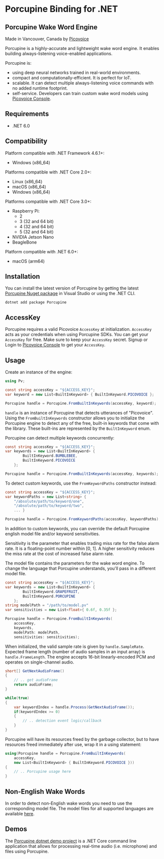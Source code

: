 # Porcupine Binding for .NET

## Porcupine Wake Word Engine

Made in Vancouver, Canada by [Picovoice](https://picovoice.ai)

Porcupine is a highly-accurate and lightweight wake word engine. It enables building always-listening voice-enabled
applications.

Porcupine is:

- using deep neural networks trained in real-world environments.
- compact and computationally-efficient. It is perfect for IoT.
- scalable. It can detect multiple always-listening voice commands with no added runtime footprint.
- self-service. Developers can train custom wake word models using [Picovoice Console](https://console.picovoice.ai/).

## Requirements

- .NET 6.0

## Compatibility

Platform compatible with .NET Framework 4.6.1+:

- Windows (x86_64)

Platforms compatible with .NET Core 2.0+:

- Linux (x86_64)
- macOS (x86_64)
- Windows (x86_64)

Platforms compatible with .NET Core 3.0+:

- Raspberry Pi:
  - 2
  - 3 (32 and 64 bit)
  - 4 (32 and 64 bit)
  - 5 (32 and 64 bit)
- NVIDIA Jetson Nano
- BeagleBone

Platform compatible with .NET 6.0+:

- macOS (arm64)

## Installation

You can install the latest version of Porcupine by getting the latest [Porcupine Nuget package](https://www.nuget.org/packages/Porcupine/)
in Visual Studio or using the .NET CLI.

```console
dotnet add package Porcupine
```

## AccessKey

Porcupine requires a valid Picovoice `AccessKey` at initialization. `AccessKey` acts as your credentials when using Porcupine SDKs.
You can get your `AccessKey` for free. Make sure to keep your `AccessKey` secret.
Signup or Login to [Picovoice Console](https://console.picovoice.ai/) to get your `AccessKey`.

## Usage

Create an instance of the engine:

```csharp
using Pv;

const string accessKey = "${ACCESS_KEY}";
var keyword = new List<BuiltInKeyword> { BuiltInKeyword.PICOVOICE };

Porcupine handle = Porcupine.FromBuiltInKeywords(accessKey, keyword);
```

`handle` is an instance of Porcupine that detects utterances of "Picovoice". Using the `FromBuiltInKeywords` constructor allows you to initialize the Porcupine engine to detect any of the free, built-in keywords that come with the library. These built-ins are represented by the `BuiltInKeyword` enum.

Porcupine can detect multiple keywords concurrently:

```csharp
const string accessKey = "${ACCESS_KEY}";
var keywords = new List<BuiltInKeyword> {
        BuiltInKeyword.BUMBLEBEE,
        BuiltInKeyword.PICOVOICE
    };

Porcupine handle = Porcupine.FromBuiltInKeywords(accessKey, keywords);
```

To detect custom keywords, use the `FromKeywordPaths` constructor instead:

```csharp
const string accessKey = "${ACCESS_KEY}";
var keywordPaths = new List<string> {
    "/absolute/path/to/keyword/one",
    "/absolute/path/to/keyword/two",
    ... }

Porcupine handle = Porcupine.FromKeywordPaths(accessKey, keywordPaths);
```

In addition to custom keywords, you can override the default Porcupine english model file and/or keyword sensitivities.

Sensitivity is the parameter that enables trading miss rate for the false alarm rate. It is a floating-point number within [0, 1]. A higher sensitivity reduces the miss rate at the cost of increased false alarm rate.

The model file contains the parameters for the wake word engine. To change the language that Porcupine understands, you'll pass in a different model file.

```csharp
const string accessKey = "${ACCESS_KEY}";
var keywords = new List<BuiltInKeyword> {
        BuiltInKeyword.GRAPEFRUIT,
        BuiltInKeyword.PORCUPINE
    };
string modelPath = "/path/to/model.pv"
var sensitivities = new List<float>{ 0.6f, 0.35f };

Porcupine handle = Porcupine.FromBuiltInKeywords(
    accessKey,
    keywords,
    modelPath: modelPath,
    sensitivities: sensitivities);
```

When initialized, the valid sample rate is given by `handle.SampleRate`. Expected frame length (number of audio samples
in an input array) is `handle.FrameLength`. The engine accepts 16-bit linearly-encoded PCM and operates on
single-channel audio.

```csharp
short[] GetNextAudioFrame()
{
    // .. get audioFrame
    return audioFrame;
}

while(true)
{
    var keywordIndex = handle.Process(GetNextAudioFrame());
    if(keywordIndex >= 0)
    {
	    // .. detection event logic/callback
    }
}
```

Porcupine will have its resources freed by the garbage collector, but to have resources freed  immediately after use,
wrap it in a using statement:

```csharp
using(Porcupine handle = Porcupine.FromBuiltInKeywords(
    accessKey,
    new List<BuiltInKeyword> { BuiltInKeyword.PICOVOICE }))
{
    // .. Porcupine usage here
}
```

## Non-English Wake Words

In order to detect non-English wake words you need to use the corresponding model file. The model files for all supported languages are available [here](https://github.com/Picovoice/porcupine/tree/master/lib/common).

## Demos

The [Porcupine dotnet demo project](https://github.com/Picovoice/porcupine/tree/master/demo/dotnet) is a .NET Core command line application that allows for
processing real-time audio (i.e. microphone) and files using Porcupine.
